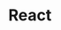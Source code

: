 <!--
 * @Descripttion:
 * @version:
 * @Author: 阿鸿
 * @Date: 2022-07-14 17:06:36
 * @LastEditors: 阿鸿
 * @LastEditTime: 2022-07-18 17:18:30
-->

# React
